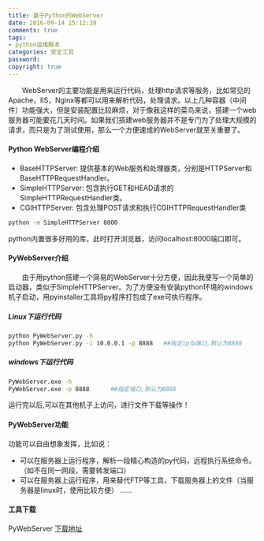 ```yaml
---
title: 基于Python的WebServer
date: 2016-09-14 15:12:39
comments: true
tags: 
- python运维脚本
categories: 安全工具
password:
copyright: true
---
```


　　WebServer的主要功能是用来运行代码，处理http请求等服务，比如常见的Apache，IIS，Nginx等都可以用来解析代码，处理请求。以上几种容器（中间件）功能强大，但是安装配置比较麻烦，对于像我这样的菜鸟来说，搭建一个web服务器可能要花几天时间。如果我们搭建web服务器并不是专门为了处理大规模的请求，而只是为了测试使用，那么一个方便速成的WebServer就至关重要了。
<!-- more -->
#### Python WebServer编程介绍

* BaseHTTPServer: 提供基本的Web服务和处理器类，分别是HTTPServer和BaseHTTPRequestHandler。
* SimpleHTTPServer: 包含执行GET和HEAD请求的SimpleHTTPRequestHandler类。
* CGIHTTPServer: 包含处理POST请求和执行CGIHTTPRequestHandler类

```bash
python -m SimpleHTTPServer 8000
```
python内置很多好用的库，此时打开浏览器，访问localhost:8000端口即可。

#### PyWebServer介绍

　　由于用python搭建一个简易的WebServer十分方便，因此我便写一个简单的启动器，类似于SimpleHTTPServer。为了方便没有安装python环境的windows机子启动，用pyinstaller工具将py程序打包成了exe可执行程序。

##### Linux下运行代码

```bash
python PyWebServer.py -h
python PyWebServer.py -i 10.0.0.1 -p 8888   ##指定ip与端口,默认为8888
```
##### windows下运行代码

```bash
PyWebServer.exe -h  
PyWebServer.exe -p 8888      ##指定端口,默认为8888
```
运行完以后,可以在其他机子上访问，进行文件下载等操作！

#### PyWebServer功能

功能可以自由想象发挥，比如说：
* 可以在服务器上运行程序，解析一段精心构造的py代码，远程执行系统命令。（如不在同一网段，需要转发端口）
* 可以在服务器上运行程序，用来替代FTP等工具，下载服务器上的文件（当服务器是linux时，使用比较方便）
......

#### 工具下载

PyWebServer 	[下载地址](https://github.com/tengzhangchao/PyWebServer)



